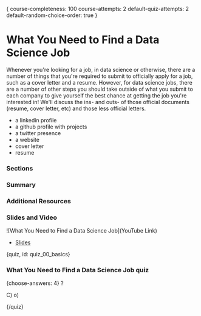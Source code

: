 {
course-completeness: 100
course-attempts: 2
default-quiz-attempts: 2
default-random-choice-order: true
}

# What You Need to Find a Data Science Job

Whenever you're looking for a job, in data science or otherwise, there are a number of things that you're required to submit to officially apply for a job, such as a cover letter and a resume. However, for data science jobs, there are a number of other steps you should take outside of what you submit to each company to give yourself the best chance at getting the job you're interested in! We'll discuss the ins- and outs- of those official documents (resume, cover letter, etc) and those less official letters.

- a linkedin profile
- a github profile with projects
- a twitter presence 
- a website
- cover letter
- resume


### Sections

### Summary

### Additional Resources



### Slides and Video

![What You Need to Find a Data Science Job](YouTube Link)

* [Slides](https://drive.google.com/open?id=1nXZfBoWEKMCz5hUVdlE-V4B1eVCSOOlS2FVByiQlZ2c)


{quiz, id: quiz_00_basics}

### What You Need to Find a Data Science Job quiz

{choose-answers: 4}
? 

C) 
o)

{/quiz}

